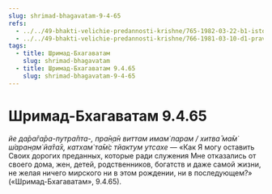 ```yaml
---
slug: shrimad-bhagavatam-9-4-65
refs:
  - ../../49-bhakti-velichie-predannosti-krishne/765-1982-03-22-b1-istoriya-ambarisha-i-durvasy-gospod-zavisim-ot-svoih-predannyh.md
  - ../../49-bhakti-velichie-predannosti-krishne/766-1981-03-10-d1-pravo-predannyh-na-gospoda-kak-predstavitelej-svarupa-shakti.md
tags:
  - title: Шримад-Бхагаватам
    slug: shrimad-bhagavatam
  - title: Шримад-Бхагаватам 9.4.65
    slug: shrimad-bhagavatam-9-4-65
---
```


# Шримад-Бхагаватам 9.4.65

*йе да̄ра̄га̄ра-путра̄пта-, пра̄н̣а̄н виттам имам̇ парам / хитва̄ ма̄м̇ ш́аран̣ам̇ йа̄та̄х̣, катхам̇ та̄м̇с тйактум утсахе* — «Как Я могу оставить Своих дорогих преданных, которые ради служения Мне отказались от своего дома, жен, детей, родственников, богатств и даже самой жизни, не желая ничего мирского ни в этом рождении, ни в последующем?» («Шримад-Бхагаватам», 9.4.65).
